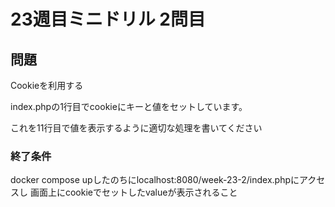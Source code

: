 # 23週目ミニドリル 2問目

## 問題

Cookieを利用する

index.phpの1行目でcookieにキーと値をセットしています。

これを11行目で値を表示するように適切な処理を書いてください

### 終了条件
docker compose upしたのちにlocalhost:8080/week-23-2/index.phpにアクセスし
画面上にcookieでセットしたvalueが表示されること

